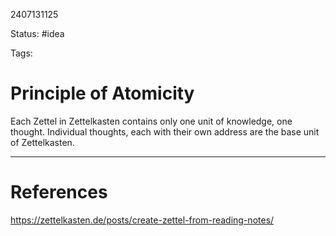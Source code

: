 2407131125

Status: #idea

Tags:

# Principle of Atomicity


Each Zettel in Zettelkasten contains only one unit of knowledge, one thought. Individual thoughts, each with their own address are the base unit of Zettelkasten. 

---
# References
https://zettelkasten.de/posts/create-zettel-from-reading-notes/